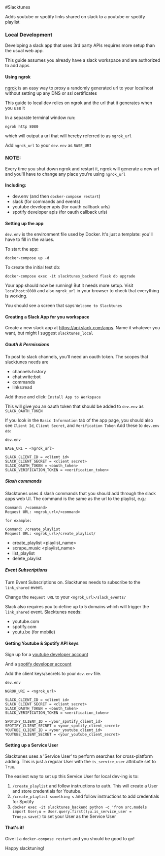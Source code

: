 #Slacktunes

Adds youtube or spotify links shared on slack to a youtube or spotify playlist

### Local Development
Developing a slack app that uses 3rd party APIs requires more setup than the usual web app.

This guide assumes you already have a slack workspace and are authorized to add apps.

#### Using ngrok
[ngrok](https://ngrok.com/) is an easy way to proxy a randomly generated url to your localhost without setting up any DNS or ssl certificates

This guide to local dev relies on ngrok and the url that it generates when you use it

In a separate terminal window run:
```
ngrok http 8080
```
which will output a url that will hereby referred to as `ngrok_url`

Add `ngrok_url` to your `dev.env` as `BASE_URI` 

### NOTE:
Every time you shut down ngrok and restart it, ngrok will generate a new url and you'll have to change any place you're using `ngrok_url`
#### Including:
* dev.env (and then `docker-compose restart`)
* slack (for commands and events)
* youtube developer apis (for oauth callback urls)
* spotify developer apis (for oauth callback urls)


#### Setting up the app
`dev.env` is the environment file used by Docker. It's just a template: you'll have to fill in the values.

To start the app:
```
docker-compose up -d
```

To create the initial test db:
```
docker-compose exec -it slacktunes_backend flask db upgrade
```

Your app should now be running! But it needs more setup. Visit `localhost:8080` and also `ngrok_url` in your browser to check that everything is working.

You should see a screen that says `Welcome to Slacktunes`


#### Creating a Slack App for you workspace
Create a new slack app at https://api.slack.com/apps. Name it whatever you want, but might I suggest `slacktunes_local`

##### Oauth & Permissions
To post to slack channels, you'll need an oauth token. The scopes that slacktunes needs are
* channels:history
* chat:write:bot
* commands
* links:read

Add those and click: `Install App to Workspace`

This will give you an oauth token that should be added to `dev.env` as `SLACK_OAUTH_TOKEN`

If you look in the `Basic Information` tab of the app page, you should also see `Client Id`, `Client Secret`, and `Verification Token`
Add these to `dev.env` as:
```
dev.env

BASE_URI = <ngrok_url>

SLACK_CLIENT_ID = <client id>
SLACK_CLIENT_SECRET = <client secret>
SLACK_OAUTH_TOKEN = <oauth_token>
SLACK_VERIFICATION_TOKEN = <verification_token>
```

##### Slash commands
Slacktunes uses 4 slash commands that you should add through the slack apps web UI.
The command is the same as the url to the playlist, e.g.:
```
Command: /<command>
Request URL: <ngrok_url>/<command>

for example:

Command: /create_playlist
Request URL: <ngrok_url>/create_playlist/
```
* create_playlist <playlist_name> <platform>
* scrape_music <playlist_name>
* list_playlist
* delete_playlist

##### Event Subscriptions
Turn Event Subscriptions on. Slacktunes needs to subscribe to the `link_shared` event.

Change the `Request URL` to your `<ngrok_url>/slack_events/`

Slack also requires you to define up to 5 domains which will trigger the `link_shared` event. Slacktunes needs:
* youtube.com
* spotify.com
* youtu.be (for mobile)

#### Getting Youtube & Spotify API keys
Sign up for a [youtube developer account](https://developers.google.com/youtube/)

And a [spotify developer account](https://developer.spotify.com/)

Add the client keys/secrets to your `dev.env` file.

```
dev.env

NGROK_URI = <ngrok_url>

SLACK_CLIENT_ID = <client id>
SLACK_CLIENT_SECRET = <client secret>
SLACK_OAUTH_TOKEN = <oauth_token>
SLACK_VERIFICATION_TOKEN = <verification_token>

SPOTIFY_CLIENT_ID = <your_spotify_client_id>
SPOTIFY_CLIENT_SECRET = <your_spotify_client_secret>
YOUTUBE_CLIENT_ID = <your_youtube_client_id>
YOUTUBE_CLIENT_SECRET = <your_youtube_client_secret>
```
#### Setting up a Service User
Slacktunes uses a 'Service User' to perform searches for cross-platform adding. This is just a regular User with the `is_service_user` attribute set to `True`.

The easiest way to set up this Service User for local dev-ing is to:
1. `/create_playlist` and follow instructions to auth. This will create a User and store credentials for Youtube.
1. `/create_playlist something s` and follow instructions to add credentials for Spotify
1. `docker exec -it slacktunes_backend python -c 'from src.models import User;u = User.query.first();u.is_service_user = True;u.save()` to set your User as the Service User


#### That's it!
Give it a `docker-compose restart` and you should be good to go!

Happy slacktuning!